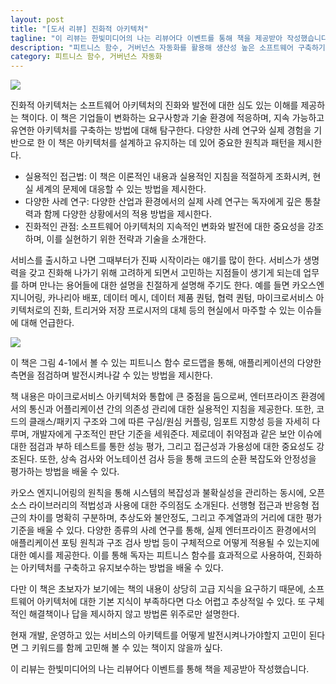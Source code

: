 ```yaml
---
layout: post
title: "[도서 리뷰] 진화적 아키텍처"
tagline: "이 리뷰는 한빛미디어의 나는 리뷰어다 이벤트를 통해 책을 제공받아 작성했습니다."
description: "피트니스 함수, 거버넌스 자동화를 활용해 생산성 높은 소프트웨어 구축하기"
category: 피트니스 함수, 거버넌스 자동화
---
```


<img src="https://i.imgur.com/RhHcAGo.png">

진화적 아키텍처는 소프트웨어 아키텍처의 진화와 발전에 대한 심도 있는 이해를 제공하는 책이다. 
이 책은 기업들이 변화하는 요구사항과 기술 환경에 적응하며, 지속 가능하고 유연한 아키텍처를 구축하는 방법에 대해 탐구한다. 
다양한 사례 연구와 실제 경험을 기반으로 한 이 책은 아키텍처를 설계하고 유지하는 데 있어 중요한 원칙과 패턴을 제시한다.

* 실용적인 접근법: 이 책은 이론적인 내용과 실용적인 지침을 적절하게 조화시켜, 현실 세계의 문제에 대응할 수 있는 방법을 제시한다.
* 다양한 사례 연구: 다양한 산업과 환경에서의 실제 사례 연구는 독자에게 깊은 통찰력과 함께 다양한 상황에서의 적용 방법을 제시한다.
* 진화적인 관점: 소프트웨어 아키텍처의 지속적인 변화와 발전에 대한 중요성을 강조하며, 이를 실현하기 위한 전략과 기술을 소개한다.


서비스를 출시하고 나면 그때부터가 진짜 시작이라는 얘기를 많이 한다.
서비스가 생명력을 갖고 진화해 나가기 위해 고려하게 되면서 고민하는 지점들이 생기게 되는데 업무를 하며 만나는 용어들에 대한 설명을 친절하게 설명해 주기도 한다.
예를 들면 카오스엔지니어링, 카나리아 배포, 데이터 메시, 데이터 제품 퀀텀, 협력 퀀텀, 마이크로서비스 아키텍처로의 진화, 트리거와 저장 프로시저의 대체 등의 현실에서 마주할 수 있는 이슈들에 대해 언급한다.


<img src="https://i.imgur.com/zHhT7eq.png">

이 책은 그림 4-1에서 볼 수 있는 피트니스 함수 로드맵을 통해, 애플리케이션의 다양한 측면을 점검하며 발전시켜나갈 수 있는 방법을 제시한다.

책 내용은 마이크로서비스 아키텍처와 통합에 큰 중점을 둠으로써, 엔터프라이즈 환경에서의 통신과 어플리케이션 간의 의존성 관리에 대한 실용적인 지침을 제공한다.
또한, 코드의 클래스/패키지 구조와 그에 따른 구심/원심 커플링, 임포트 지향성 등을 자세히 다루며, 개발자에게 구조적인 판단 기준을 세워준다.
제로데이 취약점과 같은 보안 이슈에 대한 점검과 부하 테스트를 통한 성능 평가, 그리고 접근성과 가용성에 대한 중요성도 강조된다.
또한, 상속 검사와 어노테이션 검사 등을 통해 코드의 순환 복잡도와 안정성을 평가하는 방법을 배울 수 있다.

카오스 엔지니어링의 원칙을 통해 시스템의 복잡성과 불확실성을 관리하는 동시에, 오픈소스 라이브러리의 적법성과 사용에 대한 주의점도 소개된다.
선행형 접근과 반응형 접근의 차이를 명확히 구분하며, 추상도와 불안정도, 그리고 주계열과의 거리에 대한 평가 기준을 배울 수 있다.
다양한 종류의 사례 연구를 통해, 실제 엔터프라이즈 환경에서의 애플리케이션 포팅 원칙과 구조 검사 방법 등이 구체적으로 어떻게 적용될 수 있는지에 대한 예시를 제공한다.
이를 통해 독자는 피트니스 함수를 효과적으로 사용하여, 진화하는 아키텍처를 구축하고 유지보수하는 방법을 배울 수 있다.

다만 이 책은 초보자가 보기에는 책의 내용이 상당히 고급 지식을 요구하기 때문에, 소프트웨어 아키텍처에 대한 기본 지식이 부족하다면 다소 어렵고 추상적일 수 있다.
또 구체적인 해결책이나 답을 제시하지 않고 방법론 위주로만 설명한다.

현재 개발, 운영하고 있는 서비스의 아키텍트를 어떻게 발전시켜나가야할지 고민이 된다면 그 키워드를 함께 고민해 볼 수 있는 책이지 않을까 싶다.

이 리뷰는 한빛미디어의 나는 리뷰어다 이벤트를 통해 책을 제공받아 작성했습니다.

